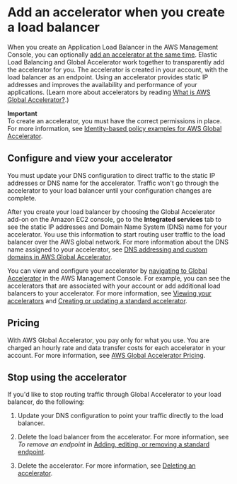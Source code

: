 # Add an accelerator when you create a load balancer<a name="about-accelerators.alb-accelerator"></a>

When you create an Application Load Balancer in the AWS Management Console, you can optionally [ add an accelerator at the same time](https://docs.aws.amazon.com/elasticloadbalancing/latest/application/create-application-load-balancer.html)\. Elastic Load Balancing and Global Accelerator work together to transparently add the accelerator for you\. The accelerator is created in your account, with the load balancer as an endpoint\. Using an accelerator provides static IP addresses and improves the availability and performance of your applications\. \(Learn more about accelerators by reading [What is AWS Global Accelerator?](what-is-global-accelerator.md)\.\)

**Important**  
To create an accelerator, you must have the correct permissions in place\. For more information, see [Identity\-based policy examples for AWS Global Accelerator](security_iam_id-based-policy-examples.md)\.

## Configure and view your accelerator<a name="about-accelerators.elb-accelerator.config"></a>

You must update your DNS configuration to direct traffic to the static IP addresses or DNS name for the accelerator\. Traffic won't go through the accelerator to your load balancer until your configuration changes are complete\. 

After you create your load balancer by choosing the Global Accelerator add\-on on the Amazon EC2 console, go to the **Integrated services** tab to see the static IP addresses and Domain Name System \(DNS\) name for your accelerator\. You use this information to start routing user traffic to the load balancer over the AWS global network\. For more information about the DNS name assigned to your accelerator, see [DNS addressing and custom domains in AWS Global Accelerator](dns-addressing-custom-domains.md)\.

You can view and configure your accelerator by [ navigating to Global Accelerator](https://console.aws.amazon.com/globalaccelerator/home) in the AWS Management Console\. For example, you can see the accelerators that are associated with your account or add additional load balancers to your accelerator\. For more information, see [Viewing your accelerators](about-accelerators.viewing.md) and [ Creating or updating a standard accelerator](about-accelerators.creating-editing.md)\.

## Pricing<a name="about-accelerators.elb-accelerator.pricing"></a>

With AWS Global Accelerator, you pay only for what you use\. You are charged an hourly rate and data transfer costs for each accelerator in your account\. For more information, see [AWS Global Accelerator Pricing](https://aws.amazon.com/global-accelerator/pricing)\.

## Stop using the accelerator<a name="about-accelerators.elb-accelerator.deleting"></a>

If you'd like to stop routing traffic through Global Accelerator to your load balancer, do the following:

1. Update your DNS configuration to point your traffic directly to the load balancer\.

1. Delete the load balancer from the accelerator\. For more information, see *To remove an endpoint* in [Adding, editing, or removing a standard endpoint](about-endpoints-adding-endpoints.md)\.

1. Delete the accelerator\. For more information, see [ Deleting an accelerator](about-accelerators.deleting.md)\.
